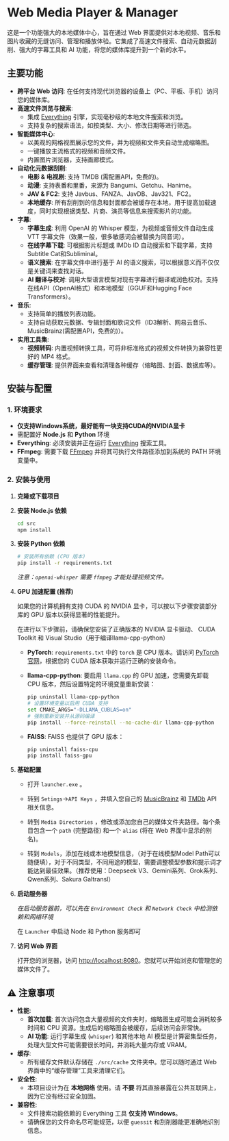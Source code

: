 # Web Media Player & Manager

这是一个功能强大的本地媒体中心，旨在通过 Web 界面提供对本地视频、音乐和图片收藏的无缝访问、管理和播放体验。它集成了高速文件搜索、自动元数据刮削、强大的字幕工具和 AI 功能，将您的媒体库提升到一个新的水平。

##  主要功能

- **跨平台 Web 访问**: 在任何支持现代浏览器的设备上（PC、平板、手机）访问您的媒体库。
- **高速文件浏览与搜索**:
    -   集成 [Everything](https://www.voidtools.com/) 引擎，实现毫秒级的本地文件搜索和浏览。
    -   支持复杂的搜索语法，如按类型、大小、修改日期等进行筛选。
- **智能媒体中心**:
    -   以美观的网格视图展示您的文件，并为视频和文件夹自动生成缩略图。
    -   一键播放主流格式的视频和音频文件。
    -   内置图片浏览器，支持画廊模式。
- **自动化元数据刮削**:
    -   **电影 & 电视剧**: 支持 TMDB (需配置API，免费的)。
    -   **动漫**: 支持表番和里番，来源为 Bangumi、Getchu、Hanime。
    -   **JAV & FC2**: 支持 Javbus、FANZA、JavDB、Jav321、FC2。
    -   **本地缓存**: 所有刮削到的信息和封面都会被缓存在本地，用于提高加载速度，同时实现根据类型、片商、演员等信息来搜索影片的功能。
- **字幕**:
    -   **字幕生成**: 利用 OpenAI 的 Whisper 模型，为视频或音频文件自动生成 VTT 字幕文件（效果一般，很多敏感词会被替换为同音词）。
    -   **在线字幕下载**: 可根据影片标题或 IMDb ID 自动搜索和下载字幕，支持Subtitle Cat和Subliminal。
    -   **语义搜索**: 在字幕文件中进行基于 AI 的语义搜索，可以根据意义而不仅仅是关键词来查找对话。
    -   **AI 翻译与校对**: 调用大型语言模型对现有字幕进行翻译或润色校对。支持在线API（OpenAI格式）和本地模型（GGUF和Hugging Face Transformers）。
- **音乐**:
    -   支持简单的播放列表功能。
    -   支持自动获取元数据、专辑封面和歌词文件（ID3解析、网易云音乐、MusicBrainz(需配置API，免费的)）。
- **实用工具集**:
    -   **视频转码**: 内置视频转换工具，可将非标准格式的视频文件转换为兼容性更好的 MP4 格式。
    -   **缓存管理**: 提供界面来查看和清理各种缓存（缩略图、封面、数据库等）。


## 安装与配置



### 1. 环境要求
- **仅支持Windows系统，最好能有一块支持CUDA的NVIDIA显卡**
- 需配置好 **Node.js** 和 **Python** 环境
- **Everything**:  必须安装并正在运行 [Everything](https://www.voidtools.com/) 搜索工具。
- **FFmpeg**: 需要下载 [FFmpeg](https://ffmpeg.org/download.html) 并将其可执行文件路径添加到系统的 PATH 环境变量中。

### 2. 安装与使用

1.  **克隆或下载项目**
   

2.  **安装 Node.js 依赖**
    
    ```bash
    cd src
    npm install
    ```

3.  **安装 Python 依赖**
    
    
    ```bash
    # 安装所有依赖 (CPU 版本)
    pip install -r requirements.txt
    ```
    *注意：`openai-whisper` 需要 `ffmpeg` 才能处理视频文件。*

4.  **GPU 加速配置 (推荐)**
    
    如果您的计算机拥有支持 CUDA 的 NVIDIA 显卡，可以按以下步骤安装部分库的 GPU 版本以获得显著的性能提升。
    
    在进行以下步骤前，请确保您安装了正确版本的 NVIDIA 显卡驱动、 CUDA Toolkit 和 Visual Studio（用于编译llama-cpp-python）
    
    *   **PyTorch**:
        `requirements.txt` 中的 `torch` 是 CPU 版本。请访问 [PyTorch 官网](https://pytorch.org/get-started/locally/)，根据您的 CUDA 版本获取并运行正确的安装命令。
    
    *   **llama-cpp-python**:
        要启用 `llama.cpp` 的 GPU 加速，您需要先卸载 CPU 版本，然后设置特定的环境变量重新安装：
        ```bash
        pip uninstall llama-cpp-python
        # 设置环境变量以启用 CUDA 支持
        set CMAKE_ARGS="-DLLAMA_CUBLAS=on"
        # 强制重新安装并从源码编译
        pip install --force-reinstall --no-cache-dir llama-cpp-python
        ```
    
    *   **FAISS**:
        FAISS 也提供了 GPU 版本：
        ```bash
        pip uninstall faiss-cpu
        pip install faiss-gpu
        ```

5.  **基础配置**
    -   打开 `launcher.exe` 。
    -   转到 `Setings`->`API Keys` ，并填入您自己的 [MusicBrainz](https://musicbrainz.org/doc/MusicBrainz_API) 和 [TMDb](https://www.themoviedb.org/documentation/api) API相关信息。
    
    -   转到 `Media Directories` ，修改或添加您自己的媒体文件夹路径。每个条目包含一个 `path` (完整路径) 和一个 `alias` (将在 Web 界面中显示的别名)。
    
    - 转到 `Models`，添加在线或本地模型信息，（对于在线模型Model Path可以随便填），对于不同类型，不同用途的模型，需要调整模型参数和提示词才能达到最佳效果。（推荐使用：Deepseek V3、Gemini系列、Grok系列、Qwen系列、Sakura Galtransl）

6.  **启动服务器**
    
     *在启动服务器前，可以先在 `Environment Check` 和 `Network Check` 中检测依赖和网络环境*

    在 `Launcher` 中启动 Node 和 Python 服务即可
    

7.  **访问 Web 界面**
   
    打开您的浏览器，访问 [http://localhost:8080](http://localhost:8080)。您就可以开始浏览和管理您的媒体文件了。

## ⚠️ 注意事项

- **性能**:
    -   **首次加载**: 首次访问包含大量视频的文件夹时，缩略图生成可能会消耗较多时间和 CPU 资源。生成后的缩略图会被缓存，后续访问会非常快。
    -   **AI 功能**: 运行字幕生成 (`whisper`) 和其他本地 AI 模型是计算密集型任务，处理大型文件可能需要很长时间，并消耗大量内存或 VRAM。
- **缓存**:
    -   所有缓存文件默认存储在 `./src/cache` 文件夹中。您可以随时通过 Web 界面中的“缓存管理”工具来清理它们。
- **安全性**:
    -   本项目设计为在 **本地网络** 使用。请 **不要** 将其直接暴露在公共互联网上，因为它没有经过安全加固。
- **兼容性**:
    -   文件搜索功能依赖的 Everything 工具 **仅支持 Windows**。
    -   请确保您的文件命名尽可能规范，以便 `guessit` 和刮削器能更准确地识别信息。

